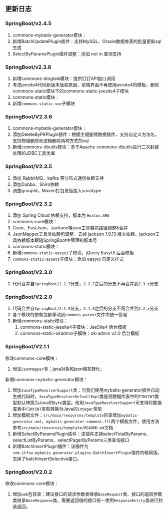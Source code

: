 ## 更新日志
### SpringBoot/v2.4.5
1. commons-mybatis-generator模块：
  1. 新增BatchUpdatePlugin插件：支持MySQL、Oracle数据库表的批量更新sql生成
  2. SelectByParamsPlugin插件调整：添加 not in 查询支持



### SpringBoot/v2.3.8
1. 新增commons-dingtalk模块：提供钉钉API接口调用
2. 考虑jeesite4代码新版本版权原因，前端界面不再使用jeesite4的模板，删除commons-static模块下的commons-static-jeesite4子模块
3. commons-static模块：
  1. 新增`commons-static-vue`子模块

### SpringBoot/V2.3.6
1. commons-mybatis-generator模块：
  1. 添加DeleteByPKPlugin插件：根据主键删除数据插件，支持自定义方法名，支持物理删除和逻辑删除两种方式的sql
2. 新增commons-dbutils模块：基于Apache commons-dbutils进行二次封装处理的JDBC工具类库


### SpringBoot/V2.3.5
1. 添加 RabbitMQ、kafka 等分布式通信依赖支持
2. 添加Dubbo、Shiro依赖
3. 调整groupId，Maven打包发版接入sonatype


### SpringBoot/V2.3.2
1. 添加 Spring Cloud 依赖支持，版本为 `Hoxton.SR6`
2. commons-core模块：
  1. Gson、FastJson、Jackson等json工具类包路径调整&合并
  2. JsonMapper工具类依赖包调整，去掉 jackson 1.9.13 版本依赖。jackson工具依赖版本跟随SpringBoot中管理的版本号
3. commons-static模块：
  1. 新增`commons-static-easyui`子模块，jQuery EasyUI 后台模板
  2. `commons-static-assets`子模块：添加 easyui 自定义样式


### SpringBoot/V2.3.0
1. 代码合并自`SpringBoot/2.2.7`分支，`2.2.7`之后的分支不再合并到`2.3.x`分支


### SpringBoot/V2.2.0
1. 代码合并自`SpringBoot/2.1.9`分支，`2.1.9`之后的分支不再合并到`2.2.x`分支
2. 各个模块的依赖包都移动到`commons-parent`文件中统一管理
3. 新增commons-static模块：
    1. commons-static-jeesite4子模块：JeeSite4 后台模板
    2. commons-static-okadmin子模块：ok-admin v2.0 后台模板


### SpringBoot/V2.1.1
修改commons-core模块：
 1. 增加`JsonMapper`类：java对象和json相互转化。

新增commons-mybatis-generator模块：
 1. 增加`JavaTypeResolverSupport`类：当我们使用mybatis-generator插件自动生成代码时，`JavaTypeResolverDefaultImpl`类是将数据库表中的`TINYINT`类型默认转换为Java的`Byte`类型。改用`JavaTypeResolverSupport`可支持将数据库表中`TINYINT`类型转换为Java的`Integer`类型
 2. 增加模板文件：`src/main/resources/template`目录增加`mybatis-generator.xml`、`mybatis-generator-comment.ftl`两个模板文件。使用方法参考`src/main/resources/template/READMD.md`文档
 3. 新增SelectByParamsPlugin插件：该插件支持selectTotalByParams、selectListByParams、selectPagerByParams三类查询接口
 4. 新增BatchInsertPlugin插件：该插件为`com.itfsw.mybatis.generator.plugins.BatchInsertPlugin`插件的精简版，去掉了batchInsertSelective接口。


### SpringBoot/V2.0.2
修改commons-core模块：
 1. 增加`web`包目录：建议接口的请求参数类继承`BaseRequest`类、接口的返回参数类继承`BaseResponse`类，需要返回值的接口统一使用`ResponseEntity`类进行封装返回。
